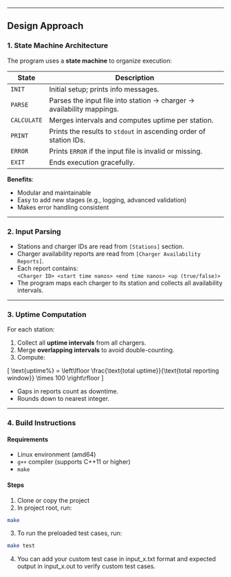 
---

## Design Approach

### 1. State Machine Architecture

The program uses a **state machine** to organize execution:

| State        | Description                                                                 |
|--------------|-----------------------------------------------------------------------------|
| `INIT`       | Initial setup; prints info messages.                                        |
| `PARSE`      | Parses the input file into station → charger → availability mappings.       |
| `CALCULATE`  | Merges intervals and computes uptime per station.                           |
| `PRINT`      | Prints the results to `stdout` in ascending order of station IDs.           |
| `ERROR`      | Prints `ERROR` if the input file is invalid or missing.                     |
| `EXIT`       | Ends execution gracefully.                                                  |

**Benefits**:

- Modular and maintainable
- Easy to add new stages (e.g., logging, advanced validation)
- Makes error handling consistent

---

### 2. Input Parsing

- Stations and charger IDs are read from `[Stations]` section.
- Charger availability reports are read from `[Charger Availability Reports]`.
- Each report contains:  
  `<Charger ID> <start time nanos> <end time nanos> <up (true/false)>`
- The program maps each charger to its station and collects all availability intervals.

---

### 3. Uptime Computation

For each station:

1. Collect all **uptime intervals** from all chargers.
2. Merge **overlapping intervals** to avoid double-counting.
3. Compute:

\[
\text{uptime\%} = \left\lfloor \frac{\text{total uptime}}{\text{total reporting window}} \times 100 \right\rfloor
\]

- Gaps in reports count as downtime.
- Rounds down to nearest integer.

---

### 4. Build Instructions

#### Requirements

- Linux environment (amd64)
- `g++` compiler (supports C++11 or higher)
- `make`

#### Steps

1. Clone or copy the project
2. In project root, run:

```bash
make
```

3. To run the preloaded test cases, run:

```bash
make test
```

4. You can add your custom test case in input_x.txt format and expected output in input_x.out to verify custom test cases.